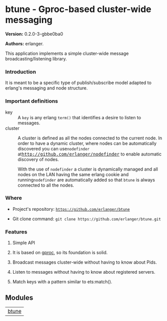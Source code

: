

# btune - Gproc-based cluster-wide messaging #

__Version:__ 0.2.0-3-gbbe0ba0

__Authors:__ erlanger.

This application implements a simple cluster-wide message broadcasting/listening
library.


### <a name="Introduction">Introduction</a> ###


It is meant to be a specific type of publish/subscribe model adapted to erlang's
messaging and node structure. 


### <a name="Important_definitions">Important definitions</a> ###



<dt>key</dt>



<dd> A <code>key</code> is any erlang <code>term()</code> that identifies a desire to listen to
        messages.</dd>



<dt>cluster</dt>



<dd><p> A cluster is defined as all the nodes connected to the current node.
        In order to have a dynamic cluster, where nodes can be automatically
        discovered you can use<code>nodefinder</code> at<a href="http://github.com/erlanger/nodefinder" target="_top"><tt>http://github.com/erlanger/nodefinder</tt></a> to enable automatic discovery of
nodes. </p>With the use of <code>nodefinder</code> a cluster is dynamically managed
        and all nodes on the LAN having the same erlang cookie and running<code>nodefinder</code> are automatically added so that <code>btune</code> is always 
        connected to all the nodes.</dd>




### <a name="Where">Where</a> ###

* Project's repository: [`https://github.com/erlanger/btune`](https://github.com/erlanger/btune)

* Git clone command: `git clone https://github.com/erlanger/btune.git`



### <a name="Features">Features</a> ###

1. Simple API

1. It is based on [gproc](https://github.com/uwiger/gproc), so its foundation is solid.

1. Broadcast messages cluster-wide without having to know about Pids.

1. Listen to messages without having to know about registered servers.

1. Match keys with a pattern similar to ets:match().



## Modules ##


<table width="100%" border="0" summary="list of modules">
<tr><td><a href="btune.md" class="module">btune</a></td></tr></table>

